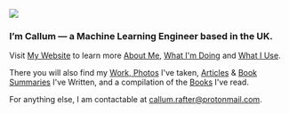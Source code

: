 <img src='https://github.com/callumr00/bio/blob/master/featureImage.png'></img>

<h3>I’m Callum — a Machine Learning Engineer based in the UK.</h3>

<p>Visit <a href='https://callumr.com/'>My Website</a> to learn more <a href='https://callumr.com/about'>About Me</a>, <a href='https://callumr.com/now'>What I'm Doing</a> and <a href='https://callumr.com/uses'>What I Use</a>.</p> 

<p>There you will also find my <a href='https://callumr.com/work'>Work, <a href='https://callumr.com/photos'>Photos</a> I've taken, <a href='https://callumr.com/articles'>Articles</a> & <a href='https://callumr.com/books#summaries'>Book Summaries</a> I've Written, and a compilation of the <a href='https://callumr.com/books'>Books</a> I've read.</p>

<p>For anything else, I am contactable at <a href='mailto:callum.rafter@protonmail.com'>callum.rafter@protonmail.com</a>.</p>
